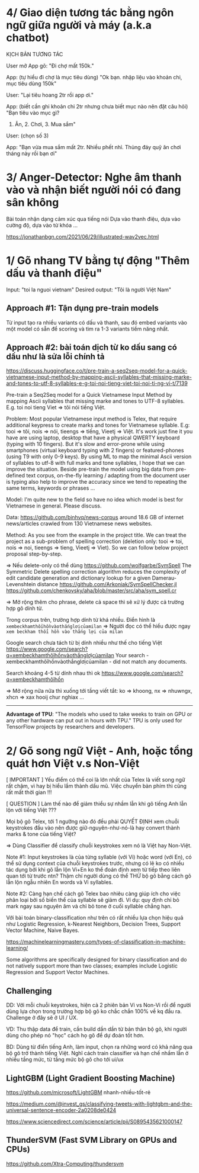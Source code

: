 # 4/ Giao diện tương tác bằng ngôn ngữ giữa người và máy (a.k.a chatbot)

KỊCH BẢN TƯƠNG TÁC

User mở App gõ:
"Đi chợ mất 150k."

App: (tự hiểu đi chợ là mục tiêu dùng)
"Ok bạn. nhập liệu vào khoản chi, mục tiêu dùng 150k"

User:
"Lại tiêu hoang 2tr rồi app ơi."

App: (biết cần ghi khoản chi 2tr nhưng chưa biết mục nào nên đặt câu hỏi)
"Bạn tiêu vào mục gì?
1. Ăn, 2. Chơi, 3. Mua sắm"

User: (chọn số 3)

App:
"Bạn vừa mua sắm mất 2tr. Nhiều phết nhỉ. Thủng đáy quỹ ăn chơi tháng này rồi bạn ơi"


# 3/ Anger-Detector: Nghe âm thanh vào và nhận biết người nói có đang sân không

Bài toán nhận dạng cảm xúc qua tiếng nói
Dựa vào thanh điệu, dựa vào cường độ, dựa vào từ khóa ...

https://jonathanbgn.com/2021/06/29/illustrated-wav2vec.html


# 1/ Gõ nhang TV bằng tự động "Thêm dấu và thanh điệu"

Input: "toi la nguoi vietnam"
Desired output: "Tôi là người Việt Nam"

## Approach #1: Tận dụng pre-train models

Từ input tạo ra nhiều variants có dấu và thanh, sau đó embed variants vào một model có sẵn để scoring và tìm ra 1-3 variants tiềm năng nhất.


## Approach #2: bài toán dịch từ ko dấu sang có dấu như là sửa lỗi chính tả

https://discuss.huggingface.co/t/pre-train-a-seq2seq-model-for-a-quick-vietnamese-input-method-by-mapping-ascii-syllables-that-missing-marke-and-tones-to-utf-8-syllables-e-g-toi-noi-tieng-viet-toi-noi-ti-ng-vi-t/7139

Pre-train a Seq2Seq model for a Quick Vietnamese Input Method by mapping Ascii syllables that missing marke and tones to UTF-8 syllables. E.g. toi noi tieng Viet => tôi nói tiếng Việt.

Problem: Most popular Vietnamese input method is Telex, that require additional keypress to create marks and tones for Vietnamese syllable. E.g: tooi => tôi, nois => nói, tieengs => tiếng, Vieetj => Việt. It's work just fine it you have are using laptop, desktop that have a physical QWERTY keyboard (typing with 10 fingers). But it's slow and error-prone while using smartphones (virtual keyboard typing with 2 fingers) or featured-phones (using T9 with only 0-9 keys). By using ML to map the minimal Ascii version of syllables to utf-8 with full marks and tone syllables, I hope that we can improve the situation. Beside pre-train the model using big data from pre-defined text corpus, on-the-fly learning / adapting from the document user is typing also help to improve the accuracy since we tend to repeating the same terms, keywords or phrases ...

Model: I'm quite new to the field so have no idea which model is best for Vietnamese in general. Please discuss.

Data: https://github.com/binhvq/news-corpus
around 18.6 GB of internet news/articles crawled from 130 Vietnamese news websites.

Method: As you see from the example in the project title. We can treat the project as a sub-problem of spelling correction (deletion only: tooi => toi, nois => noi, tieengs => tieng, Vieetj => Viet). So we can follow below project proposal step-by-step.

=> Nếu delete-only có thể dùng https://github.com/wolfgarbe/SymSpell
The Symmetric Delete spelling correction algorithm reduces the complexity of edit candidate generation and dictionary lookup for a given Damerau-Levenshtein distance
https://github.com/Arkoniak/SymSpellChecker.jl
https://github.com/chenkovsky/aha/blob/master/src/aha/sym_spell.cr

=> Mở rộng thêm cho phrase, delete cả space thì sẽ xử lý được cả trường hợp gõ dính từ.

Trong corpus trên, trường hợp dính từ khá nhiều. Điển hình là
`xembeckhamthôỉhồnvàothắnglơịcủamilan` => Người đọc có thể hiểu được ngay
`xem beckham thổi hồn vào thắng lợi của milan`

Google search chưa tách từ bị dính nhiều như thế cho tiếng Việt
https://www.google.com/search?q=xembeckhamthôỉhồnvàothắnglơịcủamilan
Your search - xembeckhamthôỉhồnvàothắnglơịcủamilan - did not match any documents.

Search khoảng 4-5 từ dính nhau thì ok
https://www.google.com/search?q=xembeckhamthôỉhồn

=> Mở rộng nữa nữa thì xuống tới tầng viết tắt: ko => khoong, nx => nhuwngx, xhcn => xax hooij chur nghiax ...

- - -

**Advantage of TPU**: "The models who used to take weeks to train on GPU or any other hardware can put out in hours with TPU." TPU is only used for TensorFlow projects by researchers and developers.



# 2/ Gõ song ngữ Việt - Anh, hoặc tổng quát hơn Việt v.s Non-Việt

[ IMPORTANT ] Yếu điểm có thể coi là lớn nhất của Telex là viết song ngữ rất chậm,
vì hay bị hiểu lầm thành dấu mũ. Việc chuyển bàn phím thì cũng rất mất thời gian !!!

[ QUESTION ] Làm thế nào để giảm thiểu sự nhầm lẫn khi gõ tiếng Anh lẫn lộn với tiếng Việt ???

Mọi bộ gõ Telex, tới 1 ngưỡng nào đó đều phải QUYẾT ĐỊNH xem chuỗi keystrokes đầu vào nên được giữ-nguyên-như-nó-là hay convert thành marks & tone của tiếng Việt?

=> Dùng Classifier để classify chuỗi keystrokes xem nó là Việt hay Non-Việt.

Note #1: Input keystrokes là của từng syllable (với Vi) hoặc word (với En), có thể sử dụng context của chuỗi keystrokes trước, nhưng có lẽ ko có nhiều tác dụng bởi khi gõ lẫn lộn Vi+En ko thể đoán định xem từ tiếp theo liên quan tới từ trước ntn? Thậm chí người dùng có thể THỬ bộ gõ bằng cách gõ lẫn lộn ngẫu nhiên En words và Vi syllables.

Note #2: Càng hạn chế cách gõ Telex bao nhiêu càng giúp ích cho việc phân loại bởi số biến thể của syllable sẽ giảm đi. Ví dụ: quy định chỉ bỏ mark ngay sau nguyên âm và chỉ bỏ tone ở cuối syllable chẳng hạn.

Với bài toán binary-classification như trên có rất nhiều lựa chọn hiệu quả như Logistic Regression, k-Nearest Neighbors, Decision Trees, Support Vector Machine, Naive Bayes.

https://machinelearningmastery.com/types-of-classification-in-machine-learning/

Some algorithms are specifically designed for binary classification and do not natively support more than two classes; examples include Logistic Regression and Support Vector Machines.

## Challenging

DD: Với mỗi chuỗi keystrokes, hiện cả 2 phiên bản Vi vs Non-Vi rồi để người dùng lựa chọn trong trường hợp bộ gõ ko chắc chắn 100% về kq đầu ra. Challenge ở đây sẽ ở UI / UX.

VD: Thu thập data để train, cần build dần dần từ bản thân bộ gõ, khi người dùng cho phép nó "học" cách họ gõ để dự đoán tốt hơn.

BD: Dùng từ điển tiếng Anh, làm input, chọn ra những word có khả năng qua bộ gõ trở thành tiếng Việt. Nghĩ cách train classifier và hạn chế nhầm lẫn ở nhiều tầng mức, từ tầng mức bộ gõ cho tới ui/ux

## LightGBM (Light Gradient Boosting Machine)
https://github.com/microsoft/LightGBM nhanh-nhiều-tốt-rẻ

https://medium.com/@invest_gs/classifying-tweets-with-lightgbm-and-the-universal-sentence-encoder-2a0208de0424

https://www.sciencedirect.com/science/article/pii/S0895435621000147


## ThunderSVM (Fast SVM Library on GPUs and CPUs)
https://github.com/Xtra-Computing/thundersvm
